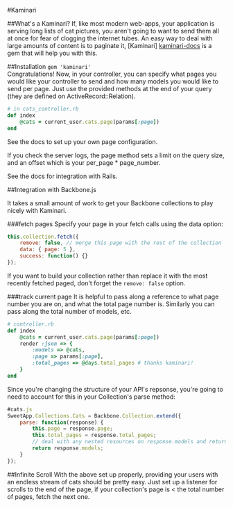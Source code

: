 #Kaminari

##What's a Kaminari?
If, like most modern web-apps, your
application is serving long lists of cat pictures, you aren't going to
want to send them all at once for fear of clogging the internet tubes.
An easy way to deal with large amounts of content is to paginate it, [Kaminari] [kaminari-docs] is a gem that will help you with this. 

[kaminari-docs]: https://github.com/amatsuda/kaminari

##Installation
`gem 'kaminari'`  
Congratulations! Now, in your controller, you can specify what pages you
would like your controller to send and how many models you would like to
send per page. Just use the provided methods at the end of your query
(they are defined on ActiveRecord::Relation).

  
```ruby
# in cats_controller.rb
def index
    @cats = current_user.cats.page(params[:page])
end
```


See the docs to set up your own page configuration.

If you check the server logs, the page method sets a limit on the query size, and an offset which
is your per_page * page_number.

See the docs for integration with Rails.

##Integration with Backbone.js

It takes a small amount of work to get your Backbone collections to play nicely with
Kaminari.

###fetch pages
Specify your page in your fetch calls using the data option:

```javascript
this.collection.fetch({
    remove: false, // merge this page with the rest of the collection
    data: { page: 5 },
    success: function() {}
});
```
If you want to build your collection rather than replace it with the
most recently fetched paged, don't forget the `remove: false` option.

###track current page
It is helpful to pass along a reference to what page number you are on,
and what the total page number is. Similarly you can pass along the
total number of models, etc.

```ruby
# controller.rb
def index
    @cats = current_user.cats.page(params[:page])
    render :json => {
        :models => @cats,
        :page => params[:page],
        :total_pages => @days.total_pages # thanks kaminari!
    } 
end
```

Since you're changing the structure of your API's repsonse, you're going
to need to account for this in your Collection's parse method:

```javascript
#cats.js
SweetApp.Collections.Cats = Backbone.Collection.extend({
    parse: function(response) {
        this.page = response.page;
        this.total_pages = response.total_pages;
        // deal with any nested resources on response.models and return
        return response.models;
    }
});
```
##Infinite Scroll
With the above set up properly, providing your users with an endless
stream of cats should be pretty easy. Just set up a listener for scrolls
to the end of the page, if your collection's page is < the total number
of pages, fetch the next one.
